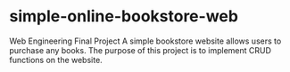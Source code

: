# simple-online-bookstore-web
Web Engineering Final Project
A simple bookstore website allows users to purchase any books. The purpose of this project is to implement CRUD functions on the website.
